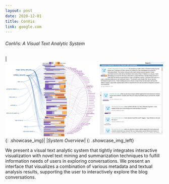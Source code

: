```yaml
---
layout: post
date: 2020-12-01
title: ConVis
link: google.com
---
```


###### ConVis: A Visual Text Analytic System

|![Image](/assets/img/showcases/convis.jpeg){: .showcase_img}|
|*System Overview*|
{: .showcase_img_left}

We present a visual text analytic system that tightly integrates interactive visualization with novel text mining and summarization techniques to fulfill information needs of users in exploring conversations. We present an interface that visualizes a combination of various metadata and textual analysis results, supporting the user to interactively explore the blog conversations.

<br><br><br><br>